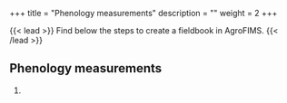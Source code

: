+++
title = "Phenology measurements"
description = ""
weight = 2
+++

{{< lead >}}
Find below the steps to create a fieldbook in AgroFIMS.
{{< /lead >}}

## Phenology measurements

1.
